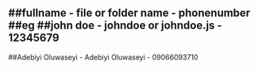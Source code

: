 ##fullname - file or folder name - phonenumber
##eg
##john doe - johndoe or johndoe.js - 12345679
----------------------------------------------
##Adebiyi Oluwaseyi - Adebiyi Oluwaseyi - 09066093710